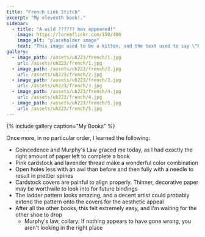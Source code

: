 ```yaml
---
title: "French Link Stitch"
excerpt: "My eleventh book!."
sidebar:
  - title: "A wild ?????? has appeared!"
    image: https://loremflickr.com/150/400
    image_alt: "placeholder image"
    text: "This image used to be a kitten, and the text used to say \"Meow\", but then the kitten-generator broke. The image still might be a kitten, but it's no longer a guarantee."
gallery:
  - image_path: /assets/uh223/french/1.jpg
    url: /assets/uh223/french/1.jpg
  - image_path: /assets/uh223/french/2.jpg
    url: /assets/uh223/french/2.jpg
  - image_path: /assets/uh223/french/3.jpg
    url: /assets/uh223/french/3.jpg
  - image_path: /assets/uh223/french/4.jpg
    url: /assets/uh223/french/4.jpg
  - image_path: /assets/uh223/french/5.jpg
    url: /assets/uh223/french/5.jpg
---
```


{% include gallery caption="My Books" %}

Once more, in no particular order, I learned the following:

- Coincedence and Murphy's Law graced me today, as I had exactly the right amount of paper left to complete a book
- Pink cardstock and lavender thread make a wonderful color combination
- Open holes less with an awl than before and then fully with a needle to result in prettier spines
- Cardstock covers are painful to align properly. Thinner, decorative paper may be worthwile to look into for future bindings
- The ladder pattern looks amazing, and a decent artist could probably extend the pattern onto the covers for the aesthetic appeal
- After all the other books, this felt extremely easy, and I'm waiting for the other shoe to drop
  - Murphy's law, collary: If nothing appears to have gone wrong, you aren't looking in the right place
